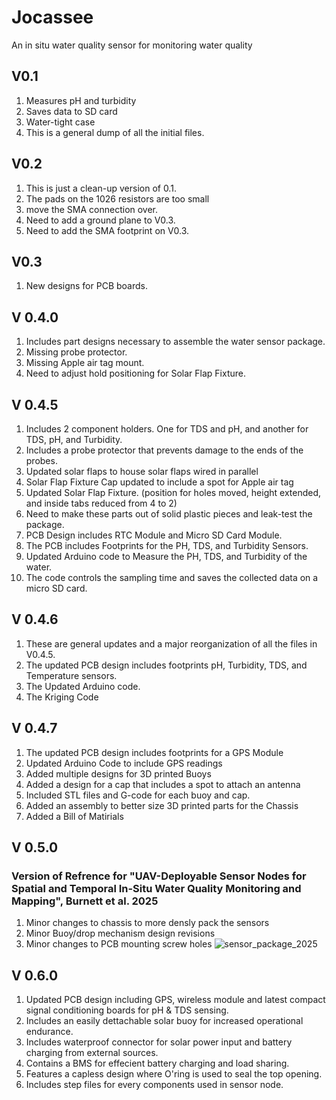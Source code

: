 
# Jocassee
An in situ water quality sensor for monitoring water quality

## V0.1
1. Measures pH and turbidity 
1. Saves data to SD card
1. Water-tight case 
1. This is a general dump of all the initial files. 

## V0.2
1. This is just a clean-up version of 0.1. 
1. The pads on the 1026 resistors are too small
1. move the SMA connection over.
1. Need to add a ground plane to V0.3.
1. Need to add the SMA footprint on V0.3.

## V0.3
1. New designs for PCB boards. 



## V 0.4.0
1. Includes part designs necessary to assemble the water sensor package.
2. Missing probe protector.
3. Missing Apple air tag mount.
4. Need to adjust hold positioning for Solar Flap Fixture.


## V 0.4.5 
1. Includes 2 component holders. One for TDS and pH, and another for TDS, pH, and Turbidity.
2. Includes a probe protector that prevents damage to the ends of the probes.
3. Updated solar flaps to house solar flaps wired in parallel
4. Solar Flap Fixture Cap updated to include a spot for Apple air tag
5. Updated Solar Flap Fixture. (position for holes moved, height extended, and inside tabs reduced from 4 to 2)
6. Need to make these parts out of solid plastic pieces and leak-test the package.
7. PCB Design includes RTC Module and Micro SD Card Module.
8. The PCB includes Footprints for the PH, TDS, and Turbidity Sensors.
9. Updated Arduino code to Measure the PH, TDS, and Turbidity of the water.
10. The code controls the sampling time and saves the collected data on a micro SD card.

## V 0.4.6 
1. These are general updates and a major reorganization of all the files in V0.4.5.
2. The updated PCB design includes footprints pH, Turbidity, TDS, and Temperature sensors.
3. The Updated Arduino code.
4. The Kriging Code

## V 0.4.7
1. The updated PCB design includes footprints for a GPS Module
2. Updated Arduino Code to include GPS readings
3. Added multiple designs for 3D printed Buoys
5. Added a design for a cap that includes a spot to attach an antenna
6. Included STL files and G-code for each buoy and cap.
7. Added an assembly to better size 3D printed parts for the Chassis
8. Added a Bill of Matirials

## V 0.5.0
### Version of Refrence for "UAV-Deployable Sensor Nodes for Spatial and Temporal In-Situ Water Quality Monitoring and Mapping", Burnett et al. 2025
 1. Minor changes to chassis to more densly pack the sensors
 2. Minor Buoy/drop mechanism design revisions
 3. Minor changes to PCB mounting screw holes
![sensor_package_2025](https://github.com/user-attachments/assets/e8ce5730-7be3-43a4-8c8d-c7c84517157f)

## V 0.6.0
1. Updated PCB design including GPS, wireless module and latest compact signal conditioning boards for pH & TDS sensing.
2. Includes an easily dettachable solar buoy for increased operational endurance.
3. Includes waterproof connector for solar power input and battery charging from external sources.
4. Contains a BMS for effecient battery charging and load sharing.
5. Features a capless design where O'ring is used to seal the top opening.
6. Includes step files for every components used in sensor node.



















